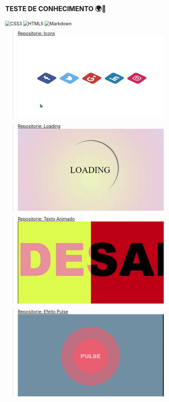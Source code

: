## TESTE DE CONHECIMENTO 🌍🧠

![CSS3](https://img.shields.io/badge/CSS3-000?style=for-the-badge&logo=css3&logoColor=264CE4)
![HTML5](https://img.shields.io/badge/HTML5-000?style=for-the-badge&logo=html5)
![Markdown](https://img.shields.io/badge/Markdown-000?style=for-the-badge&logo=markdown)

> [Repositorie: Icons](/Logos/CSS/Style.css)
![icons](/imagens/icons.gif)

> [Repositorie: Loading](/Loading/css/style.css)
![Loading](/imagens/loading.gif)

> [Repositorie: Texto Animado](/textoAnimado/css/style.css)
![TextoAnimado](/imagens/TextoAnimado.gif)

> [Repositorie: Efeito Pulse](/EfeitoPulse/css/style.css)
![EfeitoPulse](/imagens/Efeito-pulse.gif)
